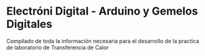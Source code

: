 # Electróni Digital - Arduino y Gemelos Digitales
Compilado de toda la información necesaria para el desarrollo de la practica de laboratorio de Transferencia de Calor
